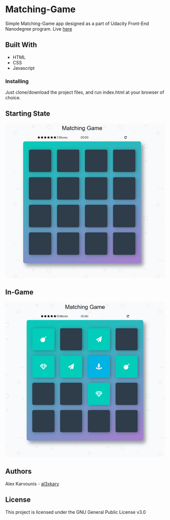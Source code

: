 # Matching-Game

Simple Matching-Game app designed as a part of Udacity Front-End Nanodegree program. Live [here](http://users.uoa.gr/~sdi1700298/Memory%20Game/)


## Built With

* HTML
* CSS
* Javascript

### Installing
Just clone/download the project files, and run index.html at your browser of choice.

## Starting State 
![Screenshot of starting state](img/Screenshot1.png)

## In-Game
![Screenshot of in-game state](img/Screenshot2.png)

## Authors

Alex Karvounis - [al3xkarv](https://github.com/al3xkarv)

## License

This project is licensed under the GNU General Public License v3.0

